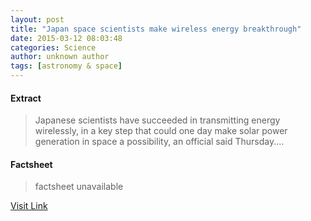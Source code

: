 ```yaml
---
layout: post
title: "Japan space scientists make wireless energy breakthrough"
date: 2015-03-12 08:03:48
categories: Science
author: unknown author
tags: [astronomy & space]
---
```



#### Extract
>Japanese scientists have succeeded in transmitting energy wirelessly, in a key step that could one day make solar power generation in space a possibility, an official said Thursday....

#### Factsheet
>factsheet unavailable

[Visit Link](http://phys.org/news345351820.html)



